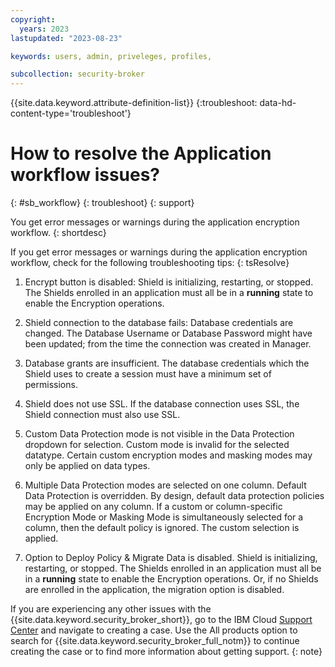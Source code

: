 ```yaml
---
copyright:
  years: 2023
lastupdated: "2023-08-23"

keywords: users, admin, priveleges, profiles,

subcollection: security-broker
---
```


{{site.data.keyword.attribute-definition-list}}
{:troubleshoot: data-hd-content-type='troubleshoot'}

# How to resolve the Application workflow issues?
{: #sb_workflow}
{: troubleshoot}
{: support}

You get error messages or warnings during the application encryption workflow.
{: shortdesc}


If you get error messages or warnings during the application encryption workflow, check for the following troubleshooting tips:
{: tsResolve}

1. Encrypt button is disabled: Shield is initializing, restarting, or stopped.
      The Shields enrolled in an application must all be in a **running** state to enable the Encryption operations.

2. Shield connection to the database fails: Database credentials are changed.
      The Database Username or Database Password might have been updated; from the time the connection was created in Manager.

3. Database grants are insufficient.
      The database credentials which the Shield uses to create a session must have a minimum set of permissions.

4. Shield does not use SSL.
      If the database connection uses SSL, the Shield connection must also use SSL.

5. Custom Data Protection mode is not visible in the Data Protection dropdown for selection.
      Custom mode is invalid for the selected datatype. Certain custom encryption modes and masking modes may only be applied on data types.

6. Multiple Data Protection modes are selected on one column. Default Data Protection is overridden.
      By design, default data protection policies may be applied on any column. If a custom or column-specific Encryption Mode or Masking Mode is simultaneously selected for a column, then the default policy is ignored. The custom selection is applied.

7. Option to Deploy Policy & Migrate Data is disabled.
      Shield is initializing, restarting, or stopped. The Shields enrolled in an application must all be in a **running** state to enable the Encryption operations. Or, if no Shields are enrolled in the application, the migration option is disabled.

If you are experiencing any other issues with the {{site.data.keyword.security_broker_short}},
go to the IBM Cloud [Support Center](https://cloud.ibm.com/unifiedsupport/supportcenter) and navigate
to creating a case. Use the All products option to search for {{site.data.keyword.security_broker_full_notm}} to continue creating the case or to find more information about getting support.
{: note}

